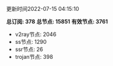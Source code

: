 更新时间2022-07-15 04:15:10

**总订阅: 378**
**总节点: 15851**
**有效节点: 3761**
- v2ray节点: 2046
- ss节点: 1290
- ssr节点: 26
- trojan节点: 398
